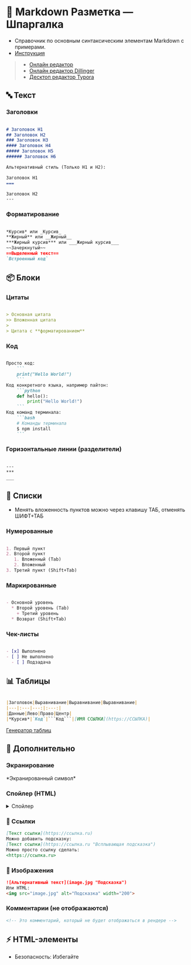 # 📝 Markdown Разметка — Шпаргалка
- Справочник по основным синтаксическим элементам Markdown с примерами.
- [Инструкция](https://doka.guide/tools/markdown/)
> - [Онлайн редактор](https://markdown-editor.github.io/)
> - [Онлайн редактор Dillinger](https://dillinger.io/)
> - [Десктоп редактор Typora](https://typora.io/)

## 🔤 Текст

### Заголовки

```markdown

# Заголовок H1
## Заголовок H2
### Заголовок H3
#### Заголовок H4
##### Заголовок H5
###### Заголовок H6

Альтернативный стиль (Только H1 и H2):

Заголовок H1
===

Заголовок H2
---

```

### Форматирование

```markdown

*Курсив* или _Курсив_
**Жирный** или __Жирный__
***Жирный курсив*** или ___Жирный курсив___
~~Зачеркнутый~~
==Выделенный текст==
`Встроенный код`
```

## 📦 Блоки

### Цитаты

```markdown

> Основная цитата
>> Вложенная цитата
> 
> Цитата с **форматированием**

```

### Код

```markdown

Просто код:
    ```
    print("Hello World!")
    ```
Код конкретного языка, например пайтон:
    ```python
    def hello():
        print("Hello World!")
    ```
Код команд терминала:
    ```bash
    # Команды терминала
    $ npm install
    ```

```

### Горизонтальные линии (разделители)

```markdown

---
***
___

```

## 📌 Списки
- Менять вложенность пунктов можно через клавишу ТАБ, отменять ШИФТ+ТАБ

### Нумерованные

```markdown

1. Первый пункт
2. Второй пункт
   1. Вложенный (Tab)
   2. Вложенный
3. Третий пункт (Shift+Tab)

```

### Маркированные

```markdown

- Основной уровень
  * Второй уровень (Tab)
    + Третий уровень
  * Возврат (Shift+Tab)

```

### Чек-листы

```markdown

- [x] Выполнено
- [ ] Не выполнено
  - [ ] Подзадача

```

## 📊 Таблицы

```markdown

|Заголовок|Выравнивание|Выравнивание|Выравнивание|
|---|:---|---:|:---:|
|Данные|Лево|Право|Центр|
|*Курсив*|`Код`|```Код```|[ИМЯ ССЫЛКИ](https://ССЫЛКА)|

```
[Генератор таблиц](https://www.tablesgenerator.com/markdown_tables)

## 🎨 Дополнительно

### Экранирование
\*Экранированный символ\*

### Спойлер (HTML)
<details>
<summary>Спойлер</summary>
Скрытый текст
</details>

### 🔗 Ссылки
```markdown
[Текст ссылки](https://ссылка.ru)
Можно добавить подсказку:
[Текст ссылки](https://ссылка.ru "Всплывающая подсказка")
Можно просто ссылку сделать:
<https://ссылка.ru>
```

### 🎨 Изображения
```markdown
![Альтернативный текст](image.jpg "Подсказка")
Или HTML:
<img src="image.jpg" alt="Подсказка" width="200">
```

### Комментарии (не отображаются)
```markdown
<!-- Это комментарий, который не будет отображаться в рендере -->
```

## ⚡ HTML-элементы
- Безопасность: Избегайте <script>, <iframe> с ненадежными источниками
- Поддержка: Проверяйте рендеринг на вашей платформе (GitHub/GitLab/etc)
- Доступность: Всегда добавляйте alt для изображений (описание)
- Адаптивность: Используйте относительные размеры (width="100%")

### Текст и форматирование
```markdown
Подсветка текста:
<mark>Выделенный текст</mark>

Верхний/нижний индекс:
H<sub>2</sub>O и E=mc<sup>2</sup>

Комбинации клавиш:
Нажмите <kbd>Ctrl</kbd> + <kbd>C</kbd>

Время:
<time datetime="2023-10-05">5 октября</time>

```

### Интерактивные элементы
```markdown
Детали/спойлер:
<details>
  <summary>Показать ответ</summary>
  <p>Скрытое содержимое с <strong>форматированием</strong></p>
</details>

В одну строку:
<details><summary>Показать</summary><p>Содержимое</p></details>

Кнопки:
<button onclick="alert('Clicked!')">Нажми меня</button>

Детали/спойлер кнопкой:
<button onclick="alert('Clicked!')">
<details><summary>Показать</summary><p>
Содержимое
</p></details>
</button>

Прогресс-бар:
<progress value="75" max="100"></progress>

```

### Медиа-элементы
```markdown
Изображение с контролем размера:
<img src="image.jpg" alt="Описание" width="300" height="200">

Аудио:
<audio controls>
  <source src="audio.mp3" type="audio/mpeg">
</audio>

Видео с постером:
<video controls width="500" poster="preview.jpg">
  <source src="video.mp4" type="video/mp4">
</video>

YouTube (iframe):
<iframe width="560" height="315" src="https://www.youtube.com/embed/VIDEO_ID" frameborder="0" allowfullscreen></iframe>

```

### Навигация и организация
```markdown
Якорные ссылки:
<a href="#section-id">Перейти к разделу</a>

Горизонтальный скролл для широких блоков:
<div style="overflow-x: auto;">
  <table>...</table>
</div>

Разделитель с CSS:
<div style="height: 1px; background: #eee; margin: 20px 0;"></div>
```

### Специальные элементы
```markdown
Инструмент для копирования:
<pre><code id="code-block">npm install package</code></pre>
<button onclick="navigator.clipboard.writeText(document.getElementById('code-block').innerText)">
  Копировать
</button>

Кастомные атрибуты:
<div data-info="custom-data">Элемент с данными</div>

Сворачиваемый блок с CSS:
<div style="cursor: pointer;" onclick="this.nextElementSibling.style.display = this.nextElementSibling.style.display === 'none' ? 'block' : 'none'">
  ▽ Заголовок
</div>
<div style="display: none;">
  Скрытое содержимое
</div>
```

### Безопасные SVG (для логотипов/иконок)
```markdown
<svg height="20" width="20" viewBox="0 0 24 24">
  <circle cx="12" cy="12" r="10" fill="#4285F4"/>
</svg>
```

# Пример README.md
# qa-edu
Тестовый проект автоматизации на Python с использованием:
- 🖥️ Selenium/Playwright (UI)
  - ✅ Дымовые тесты
  - ✅ Приемочные тесты
- 📊 Нагрузочное тестирование (Locust)

## 🧪 Модули и тест-кейсы
- Покрыты модули:
  - Авторизация
  - Страница товаров

<details><summary>Тестовые случаи</summary><p>

### Модуль авторизации
| ID  | Название       | Действия                     | Ожидаемый результат       |
|-----|----------------|------------------------------|---------------------------|
| TC1 | Успешный логин | Ввод валидных credentials    | Редирект в личный кабинет |
| TC2 | Выход          | Клик по кнопке "Выйти"       | Сессия завершена          |

### Модуль товаров
| ID  | Название            | Действия                     | Ожидаемый результат        |
|-----|---------------------|------------------------------|----------------------------|
| TC3 | Добавление товара   | Клик по кнопке "Добавить"    | Товар появляется в корзине |
| TC4 | Удаление товара     | Клик по кнопке "Удалить"     | Товар исчезает из корзины  |
</p></details>

## Архитектура проекта
<details><summary>Структура директорий</summary><p>

```
qa-edu/
├── tests/
│ ├── smoke/                # Дымовые тесты
│ ├── regression/           # Приемочные тесты
│ └── performance/          # Нагрузочные тесты
├── pages/
│ ├── login_out_page.py     # Страницы авторизации
│ ├── market_page.py        # Страницы товаров
│ ├── data.py               # Тестовые данные
│ └── locators.py           # Локаторы элементов
├── utils/
│ ├── actions.py            # Основные функции
│ └── helpers.py            # Вспомогательные функции
├── config/
│ ├── conftest.py           # Фикстуры pytest
│ └── settings.py           # Настройки проекта
├── run.py                  # Файл запуска тестов
├── requirements.txt        # Зависимости
├── pytest.ini              # Конфигурация pytest
└── README.md               # Документация
```
</p></details>

## Запуск
Как запустить тесты:
```bash
# Все тесты
pytest tests/

# С конкретными параметрами
pytest tests/smoke/ -v --html=report.html
```
## Зависимости
```bash
pip install -r requirements.txt
```
- Основные пакеты:
> - pytest==7.4.0
> - selenium==4.10.0
> - allure-pytest==2.13.2